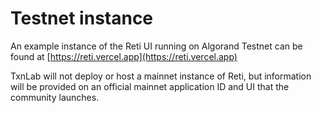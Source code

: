 # Testnet instance

An example instance of the Reti UI running on Algorand Testnet can be found at [https://reti.vercel.app](https://reti.vercel.app)

TxnLab will not deploy or host a mainnet instance of Reti, but information will be provided on an official mainnet application ID and UI that the community launches.
